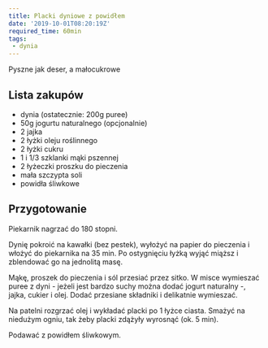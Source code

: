 ```yaml
---
title: Placki dyniowe z powidłem
date: '2019-10-01T08:20:19Z'
required_time: 60min
tags:
 - dynia
---
```


Pyszne jak deser, a małocukrowe

<!---- splitter ---->

## Lista zakupów
- dynia (ostatecznie: 200g puree)
- 50g jogurtu naturalnego (opcjonalnie)
- 2 jajka
- 2 łyżki oleju roślinnego
- 2 łyżki cukru
- 1 i 1/3 szklanki mąki pszennej
- 2 łyżeczki proszku do pieczenia
- mała szczypta soli
- powidła śliwkowe

<!---- splitter ---->

## Przygotowanie
Piekarnik nagrzać do 180 stopni.

Dynię pokroić na kawałki (bez pestek), wyłożyć na papier do pieczenia i włożyć do piekarnika na 35 min. Po ostygnięciu łyżką wyjąć miąższ i zblendować go na jednolitą masę. 

Mąkę, proszek do pieczenia i sól przesiać przez sitko.
W misce wymieszać puree z dyni - jeżeli jest bardzo suchy można dodać jogurt naturalny -, jajka, cukier i olej. Dodać przesiane składniki i delikatnie wymieszać.

Na patelni rozgrzać olej i wykładać placki po 1 łyżce ciasta. Smażyć na niedużym ogniu, tak żeby placki zdążyły wyrosnąć (ok. 5 min).

Podawać z powidłem śliwkowym.
 
 

